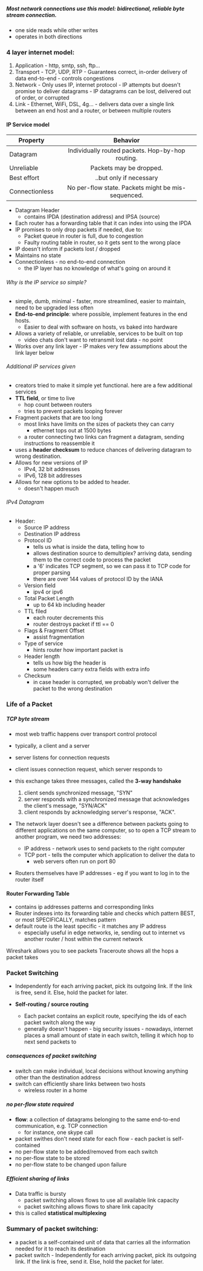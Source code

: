 ##### Most network connections use this model: bidirectional, reliable byte stream connection.
  - one side reads while other writes
  - operates in both directions

### 4 layer internet model:
  1. Application
    - http, smtp, ssh, ftp...
  2. Transport
    - TCP, UDP, RTP
    - Guarantees correct, in-order delivery of data end-to-end
    - controls congestions
  3. Network
    - Only uses IP, internet protocol
    - IP attempts but doesn't promise to deliver datagrams
    - IP datagrams can be lost, delivered out of order, or corrupted
  4. Link
    - Ethernet, WiFi, DSL, 4g...
    - delivers data over a single link between an end host and a router,
      or between multiple routers

#### IP Service model
   Property | Behavior
   --- | :---:
  Datagram | Individually routed packets. Hop-by-hop routing.
  Unreliable | Packets may be dropped.
  Best effort | ..but only if necessary
  Connectionless | No per-flow state. Packets might be mis-sequenced.

  - Datagram Header
    - contains IPDA (destination address) and IPSA (source)
  - Each router has a forwarding table that it can index into using the IPDA
  - IP promises to only drop packets if needed, due to:
    - Packet queue in router is full, due to congestion
    - Faulty routing table in router, so it gets sent to the wrong place
  - IP doesn't inform if packets lost / dropped
  - Maintains no state
  - Connectionless - no end-to-end connection
    - the IP layer has no knowledge of what's going on around it

###### Why is the IP service so simple?
  - simple, dumb, minimal - faster, more streamlined, easier to maintain, need to be upgraded less often
  - **End-to-end principle**: where possible, implement features in the end hosts.
    - Easier to deal with software on hosts, vs baked into hardware
  - Allows a variety of reliable, or unreliable, services to be built on top
    - video chats don't want to retransmit lost data - no point
  - Works over any link layer - IP makes very few assumptions about the link layer below

###### Additional IP services given
  - creators tried to make it simple yet functional. here are a few additional services
  - **TTL field**, or time to live
    - hop count between routers
    - tries to prevent packets looping forever
  - Fragment packets that are too long
    - most links have limits on the sizes of packets they can carry
      - ethernet tops out at 1500 bytes
    - a router connecting two links can fragment a datagram, sending instructions to reassemble it
  - uses a **header checksum** to reduce chances of delivering datagram to wrong destination.
  - Allows for new versions of IP
    - IPv4, 32 bit addresses
    - IPv6, 128 bit addresses
  - Allows for new options to be added to header.
    - doesn't happen much
###### IPv4 Datagram
  - Header:
    - Source IP address
    - Destination IP address
    - Protocol ID
      - tells us what is inside the data, telling how to
      - allows destination source to demultiplex? arriving data, sending them to the correct code to process the packet
      - a '6' indicates TCP segment, so we can pass it to TCP code for proper parsing
      - there are over 144 values of protocol ID by the IANA
    - Version field
      - ipv4 or ipv6
    - Total Packet Length
      - up to 64 kb including header
    - TTL filed
      - each router decrements this
      - router destroys packet if ttl == 0
    - Flags & Fragment Offset
      - assist fragmentation
    - Type of service
      - hints router how important packet is
    - Header length
      - tells us how big the header is
      - some headers carry extra fields with extra info
    - Checksum
      - in case header is corrupted, we probably won't deliver the packet to the wrong destination

### Life of a Packet

##### TCP byte stream
 - most web traffic happens over transport control protocol
 - typically, a client and a server
 - server listens for connection requests
 - client issues connection request, which server responds to
 - this exchange takes three messages, called the **3-way handshake**
      1. client sends synchronized message, "SYN"
      2. server responds with a synchronized message that acknowledges the client's message, "SYN/ACK"
      3. client responds by acknowledging server's response, "ACK".

- The network layer doesn't see a difference between packets going to different applications on the same computer, so to open a TCP stream to another program, we need two addresses:
  - IP address - network uses to send packets to the right computer
  - TCP port - tells the computer which application to deliver the data to
    - web servers often run on port 80
- Routers themselves have IP addresses - eg if you want to log in to the router itself

#### Router Forwarding Table
  - contains ip addresses patterns and corresponding links
  - Router indexes into its forwarding table and checks which pattern BEST, or most SPECIFICALLY, matches pattern
  - default route is the least specific - it matches any IP address
    - especially useful in edge networks, ie, sending out to internet vs another router / host within the current network

Wireshark allows you to see packets
Traceroute shows all the hops a packet takes

### Packet Switching
   - Independently for each arriving packet, pick its outgoing link. If the link is free, send it. Else, hold the packet for later.

   - **Self-routing / source routing**
      - Each packet contains an explicit route, specifying the ids of each packet switch along the way
      - generally doesn't happen - big security issues
    - nowadays, internet places a small amount of state in each switch, telling it which hop to next send packets to

##### consequences of packet switching
  - switch can make individual, local decisions without knowing anything other than the destination address
  - switch can efficiently share links between two hosts
    - wireless router in a home

##### no per-flow state required
  - **flow**: a collection of datagrams belonging to the same end-to-end communication, e.g. TCP connection
    - for instance, one skype call
  - packet swithes don't need state for each flow - each packet is self-contained
  - no per-flow state to be added/removed from each switch
  - no per-flow state to be stored
  - no per-flow state to be changed upon failure

##### Efficient sharing of links
  - Data traffic is bursty
    - packet switching allows flows to use all available link capacity
    - packet switching allows flows to share link capacity
  - this is called **statistical multiplexing**

### Summary of packet switching:
  - a packet is a self-contained unit of data that carries all the information needed for it to reach its destination
  - packet switch - Independently for each arriving packet, pick its outgoing link. If the link is free, send it. Else, hold the packet for later.
